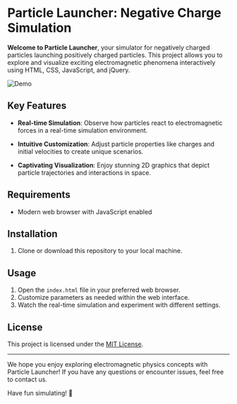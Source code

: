 # Particle Launcher: Negative Charge Simulation

**Welcome to Particle Launcher**, your simulator for negatively charged particles launching positively charged particles. This project allows you to explore and visualize exciting electromagnetic phenomena interactively using HTML, CSS, JavaScript, and jQuery.

![Demo](link_to_your_demo_image_or_gif)

## Key Features

- **Real-time Simulation**: Observe how particles react to electromagnetic forces in a real-time simulation environment.

- **Intuitive Customization**: Adjust particle properties like charges and initial velocities to create unique scenarios.

- **Captivating Visualization**: Enjoy stunning 2D graphics that depict particle trajectories and interactions in space.

## Requirements

- Modern web browser with JavaScript enabled

## Installation

1. Clone or download this repository to your local machine.

## Usage

1. Open the `index.html` file in your preferred web browser.
2. Customize parameters as needed within the web interface.
3. Watch the real-time simulation and experiment with different settings.


## License

This project is licensed under the [MIT License](LICENSE).

---

We hope you enjoy exploring electromagnetic physics concepts with Particle Launcher! If you have any questions or encounter issues, feel free to contact us.

Have fun simulating! 🚀

